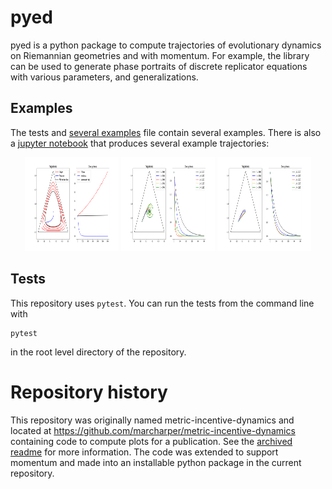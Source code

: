 
# pyed

pyed is a python package to compute trajectories of evolutionary dynamics
on Riemannian geometries and with momentum. For example, the library can be used to generate
phase portraits of discrete replicator equations with various parameters, and generalizations.

## Examples

The tests and [several examples](examples/py) file contain several examples. There is also a
[jupyter notebook](https://github.com/marcharper/pyed/blob/notebooks/Momentum%20Paper%20Figures.ipynb)
that produces several example trajectories:

<div style="text-align:center">
<img src="/images/convergence_divergence.png" width="150" height="150"/>
<img src="/images/polyak_examples.png" width="150" height="150"/>
<img src="/images/nesterov_examples.png" width="150" height="150"/>
</div>

## Tests

This repository uses `pytest`. You can run the tests from the command line with
```
pytest
```

in the root level directory of the repository.


# Repository history
This repository was originally named metric-incentive-dynamics and located at
https://github.com/marcharper/metric-incentive-dynamics
containing code to compute plots for a publication. See the [archived readme](archive/README.md)
for more information. The code was extended to support momentum and made into an installable
python package in the current repository.


